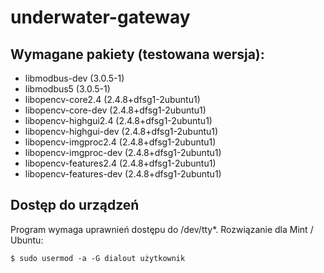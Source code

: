 # underwater-gateway

Wymagane pakiety (testowana wersja):
---
- libmodbus-dev (3.0.5-1)
- libmodbus5 (3.0.5-1)
- libopencv-core2.4 (2.4.8+dfsg1-2ubuntu1)
- libopencv-core-dev (2.4.8+dfsg1-2ubuntu1)
- libopencv-highgui2.4 (2.4.8+dfsg1-2ubuntu1)
- libopencv-highgui-dev (2.4.8+dfsg1-2ubuntu1)
- libopencv-imgproc2.4 (2.4.8+dfsg1-2ubuntu1)
- libopencv-imgproc-dev (2.4.8+dfsg1-2ubuntu1)
- libopencv-features2.4 (2.4.8+dfsg1-2ubuntu1)
- libopencv-features-dev (2.4.8+dfsg1-2ubuntu1)

Dostęp do urządzeń
---
Program wymaga uprawnień dostępu do /dev/tty*.
Rozwiązanie dla Mint / Ubuntu:
```
$ sudo usermod -a -G dialout użytkownik
```
